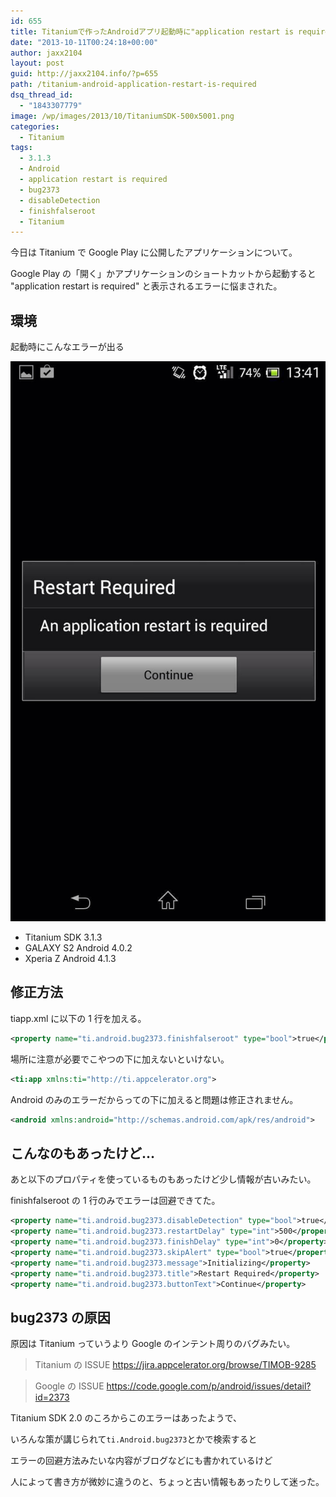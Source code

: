 ```yaml
---
id: 655
title: Titaniumで作ったAndroidアプリ起動時に"application restart is required"が出る
date: "2013-10-11T00:24:18+00:00"
author: jaxx2104
layout: post
guid: http://jaxx2104.info/?p=655
path: /titanium-android-application-restart-is-required
dsq_thread_id:
  - "1843307779"
image: /wp/images/2013/10/TitaniumSDK-500x5001.png
categories:
  - Titanium
tags:
  - 3.1.3
  - Android
  - application restart is required
  - bug2373
  - disableDetection
  - finishfalseroot
  - Titanium
---
```


今日は Titanium で Google Play に公開したアプリケーションについて。

Google Play の「開く」かアプリケーションのショートカットから起動すると
"application restart is required" と表示されるエラーに悩まされた。

## 環境

起動時にこんなエラーが出る

<!--more-->

<img src="./IMG_1495.jpg" />

- Titanium SDK 3.1.3
- GALAXY S2 Android 4.0.2
- Xperia Z Android 4.1.3

## 修正方法

tiapp.xml に以下の 1 行を加える。

```xml
<property name="ti.android.bug2373.finishfalseroot" type="bool">true</property>
```

場所に注意が必要でこやつの下に加えないといけない。

```xml
<ti:app xmlns:ti="http://ti.appcelerator.org">
```

Android のみのエラーだからって<android>の下に加えると問題は修正されません。

```xml
<android xmlns:android="http://schemas.android.com/apk/res/android">
```

## こんなのもあったけど&#8230;

あと以下のプロパティを使っているものもあったけど少し情報が古いみたい。

finishfalseroot の 1 行のみでエラーは回避できてた。

```xml
<property name="ti.android.bug2373.disableDetection" type="bool">true</property>
<property name="ti.android.bug2373.restartDelay" type="int">500</property>
<property name="ti.android.bug2373.finishDelay" type="int">0</property>
<property name="ti.android.bug2373.skipAlert" type="bool">true</property>
<property name="ti.android.bug2373.message">Initializing</property>
<property name="ti.android.bug2373.title">Restart Required</property>
<property name="ti.android.bug2373.buttonText">Continue</property>
```

## bug2373 の原因

原因は Titanium っていうより Google のインテント周りのバグみたい。

> Titanium の ISSUE
> https://jira.appcelerator.org/browse/TIMOB-9285

> Google の ISSUE
> https://code.google.com/p/android/issues/detail?id=2373

Titanium SDK 2.0 のころからこのエラーはあったようで、

いろんな策が講じられて`ti.Android.bug2373`とかで検索すると

エラーの回避方法みたいな内容がブログなどにも書かれているけど

人によって書き方が微妙に違うのと、ちょっと古い情報もあったりして迷った。
